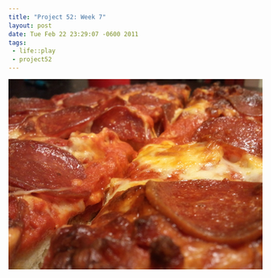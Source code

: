 ```yaml
--- 
title: "Project 52: Week 7"
layout: post
date: Tue Feb 22 23:29:07 -0600 2011
tags:
 - life::play
 - project52
---
```

<a rel="photo" href="/images/project52/07-pizza.jpg">
<img src="/images/project52/07-pizza-postsize.jpg" title="Week 7: Pizza" />
</a>
